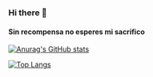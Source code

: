 ### Hi there 👋

#### Sin recompensa no esperes mi sacrifico

[![Anurag's GitHub stats](https://github-readme-stats.vercel.app/api?username=TOKIO64)](https://github.com/anuraghazra/github-readme-stats)

[![Top Langs](https://github-readme-stats.vercel.app/api/top-langs/?username=TOKIO64=javascript,html)](https://github.com/anuraghazra/github-readme-stats)

<!--
**TOKIO64/TOKIO64** is a ✨ _special_ ✨ repository because its `README.md` (this file) appears on your GitHub profile.

Here are some ideas to get you started:

- 🔭 I’m currently working on ...
- 🌱 I’m currently learning ...
- 👯 I’m looking to collaborate on ...
- 🤔 I’m looking for help with ...
- 💬 Ask me about ...
- 📫 How to reach me: ...
- 😄 Pronouns: ...
- ⚡ Fun fact: ...
-->
